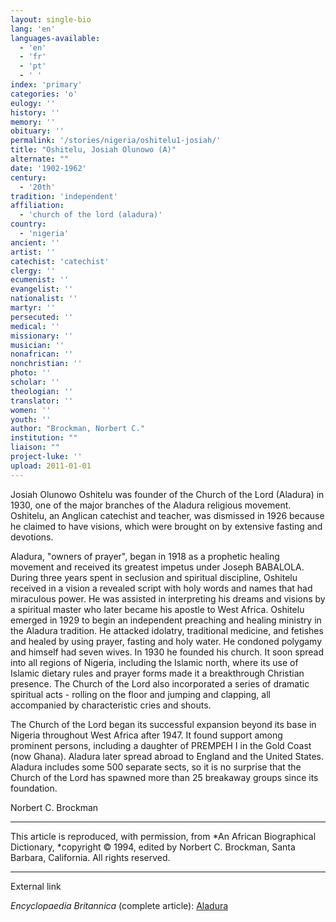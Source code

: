 ```yaml
---
layout: single-bio
lang: 'en'
languages-available:
  - 'en'
  - 'fr'
  - 'pt'
  - ' '
index: 'primary'
categories: 'o'
eulogy: ''
history: ''
memory: ''
obituary: ''
permalink: '/stories/nigeria/oshitelu1-josiah/'
title: "Oshitelu, Josiah Olunowo (A)"
alternate: ""
date: '1902-1962'
century:
  - '20th'
tradition: 'independent'
affiliation:
  - 'church of the lord (aladura)'
country:
  - 'nigeria'
ancient: ''
artist: ''
catechist: 'catechist'
clergy: ''
ecumenist: ''
evangelist: ''
nationalist: ''
martyr: ''
persecuted: ''
medical: ''
missionary: ''
musician: ''
nonafrican: ''
nonchristian: ''
photo: ''
scholar: ''
theologian: ''
translator: ''
women: ''
youth: ''
author: "Brockman, Norbert C."
institution: ""
liaison: ""
project-luke: ''
upload: 2011-01-01
---
```




Josiah Olunowo Oshitelu was founder of the Church of the Lord (Aladura) in 1930, one of the major branches of the Aladura religious movement. Oshitelu, an Anglican catechist and teacher, was dismissed in 1926 because he claimed to have visions, which were brought on by extensive fasting and devotions.

Aladura, "owners of prayer", began in 1918 as a prophetic healing movement and received its greatest impetus under Joseph BABALOLA. During three years spent in seclusion and spiritual discipline, Oshitelu received in a vision a revealed script with holy words and names that had miraculous power. He was assisted in interpreting his dreams and visions by a spiritual master who later became his apostle to West Africa. Oshitelu emerged in 1929 to begin an independent preaching and healing ministry in the Aladura tradition. He attacked idolatry, traditional medicine, and fetishes and healed by using prayer, fasting and holy water. He condoned polygamy and himself had seven wives. In 1930 he founded his church. It soon spread into all regions of Nigeria, including the Islamic north, where its use of Islamic dietary rules and prayer forms made it a breakthrough Christian presence. The Church of the Lord also incorporated a series of dramatic spiritual acts - rolling on the floor and jumping and clapping, all accompanied by characteristic cries and shouts.

The Church of the Lord began its successful expansion beyond its base in Nigeria throughout West Africa after 1947. It found support among prominent persons, including a daughter of PREMPEH I in the Gold Coast (now Ghana). Aladura later spread abroad to England and the United States. Aladura includes some 500 separate sects, so it is no surprise that the Church of the Lord has spawned more than 25 breakaway groups since its foundation.

Norbert C. Brockman

---

This article is reproduced, with permission, from *An African Biographical Dictionary, *copyright &copy; 1994, edited by Norbert C. Brockman, Santa Barbara, California. All rights reserved.

---

External link

*Encyclopaedia Britannica*  (complete article):  [ Aladura](http://www.britannica.com/eb/article-9005331/Aladura)
